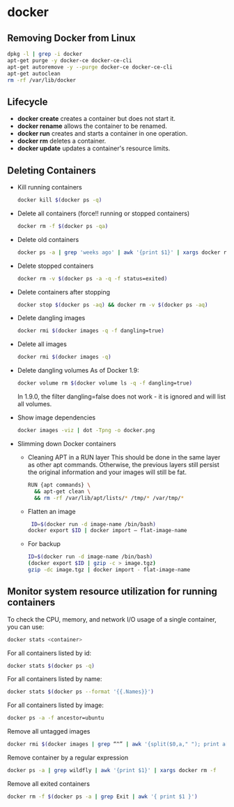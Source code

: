 # docker


## Removing Docker from Linux

```bash
dpkg -l | grep -i docker
apt-get purge -y docker-ce docker-ce-cli
apt-get autoremove -y --purge docker-ce docker-ce-cli
apt-get autoclean
rm -rf /var/lib/docker
```
## Lifecycle
- **docker create** creates a container but does not start it.
- **docker rename** allows the container to be renamed.
- **docker run** creates and starts a container in one operation.
- **docker rm** deletes a container.
- **docker update** updates a container's resource limits.

## Deleting Containers
- Kill running containers
  ```bash
  docker kill $(docker ps -q)
  ```
- Delete all containers (force!! running or stopped containers)
  ```bash
  docker rm -f $(docker ps -qa)
  ```
- Delete old containers
  ```bash 
  docker ps -a | grep 'weeks ago' | awk '{print $1}' | xargs docker rm
  ```
- Delete stopped containers
  ```bash 
  docker rm -v $(docker ps -a -q -f status=exited)
  ```
- Delete containers after stopping
  ```bash 
  docker stop $(docker ps -aq) && docker rm -v $(docker ps -aq)
  ```
- Delete dangling images
  ```bash 
  docker rmi $(docker images -q -f dangling=true)
  ```
- Delete all images
  ```bash 
  docker rmi $(docker images -q)
  ```
- Delete dangling volumes As of Docker 1.9:
  ```bash 
  docker volume rm $(docker volume ls -q -f dangling=true)
  ```
  In 1.9.0, the filter dangling=false does not work - it is ignored and will list all volumes.

- Show image dependencies
  ```bash 
  docker images -viz | dot -Tpng -o docker.png
  ```
- Slimming down Docker containers
    - Cleaning APT in a RUN layer
      This should be done in the same layer as other apt commands. Otherwise, the previous layers still persist the original information and your images will still be fat.
      ```bash
      RUN {apt commands} \
        && apt-get clean \
        && rm -rf /var/lib/apt/lists/* /tmp/* /var/tmp/*
      ```
    - Flatten an image
      ```bash
       ID=$(docker run -d image-name /bin/bash)
      docker export $ID | docker import – flat-image-name
      ```
    - For backup
      ```bash
      ID=$(docker run -d image-name /bin/bash)
      (docker export $ID | gzip -c > image.tgz)
      gzip -dc image.tgz | docker import - flat-image-name
      ```

## Monitor system resource utilization for running containers
To check the CPU, memory, and network I/O usage of a single container, you can use:

```bash
docker stats <container>
```
For all containers listed by id:
```bash
docker stats $(docker ps -q)
```
For all containers listed by name:
```bash
docker stats $(docker ps --format '{{.Names}}')
```
For all containers listed by image:
```bash
docker ps -a -f ancestor=ubuntu
```
Remove all untagged images
```bash
docker rmi $(docker images | grep “^” | awk '{split($0,a," "); print a[3]}')
```
Remove container by a regular expression
```bash
docker ps -a | grep wildfly | awk '{print $1}' | xargs docker rm -f
```
Remove all exited containers
```bash
docker rm -f $(docker ps -a | grep Exit | awk '{ print $1 }')
```